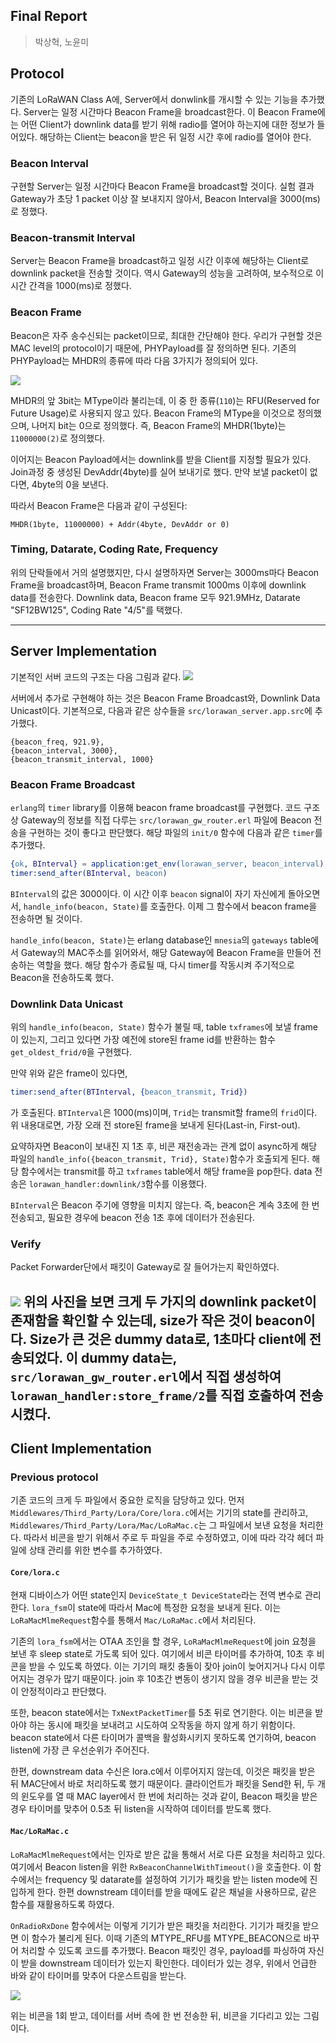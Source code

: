Final Report
---
> 박상혁, 노윤미


## Protocol

기존의 LoRaWAN Class A에, Server에서 donwlink를 개시할 수 있는 기능을 추가했다.
Server는 일정 시간마다 Beacon Frame을 broadcast한다. 이 Beacon Frame에는 어떤 Client가 downlink data를 받기 위해 radio를 열어야 하는지에 대한 정보가 들어있다.
해당하는 Client는 beacon을 받은 뒤 일정 시간 후에 radio를 열어야 한다.

### Beacon Interval

구현할 Server는 일정 시간마다 Beacon Frame을 broadcast할 것이다. 실험 결과 Gateway가 초당 1 packet 이상 잘 보내지지 않아서, Beacon Interval을 3000(ms)로 정했다.

### Beacon-transmit Interval

Server는 Beacon Frame을 broadcast하고 일정 시간 이후에 해당하는 Client로 downlink packet을 전송할 것이다. 역시 Gateway의 성능을 고려하여, 보수적으로 이 시간 간격을 1000(ms)로 정했다.

### Beacon Frame

Beacon은 자주 송수신되는 packet이므로, 최대한 간단해야 한다. 우리가 구현할 것은 MAC level의 protocol이기 때문에, PHYPayload를 잘 정의하면 된다.
기존의 PHYPayload는 MHDR의 종류에 따라 다음 3가지가 정의되어 있다.

![](images/final/PHYPayload.jpg)

MHDR의 앞 3bit는 MType이라 불리는데, 이 중 한 종류(`110`)는 RFU(Reserved for Future Usage)로 사용되지 않고 있다.
Beacon Frame의 MType을 이것으로 정의했으며, 나머지 bit는 0으로 정의했다. 즉, Beacon Frame의 MHDR(1byte)는 `11000000(2)`로 정의했다.

이어지는 Beacon Payload에서는 downlink를 받을 Client를 지정할 필요가 있다. Join과정 중 생성된 DevAddr(4byte)를 실어 보내기로 했다. 만약 보낼 packet이 없다면, 4byte의 0을 보낸다.

따라서 Beacon Frame은 다음과 같이 구성된다:
```
MHDR(1byte, 11000000) + Addr(4byte, DevAddr or 0)
```

### Timing, Datarate, Coding Rate, Frequency

위의 단락들에서 거의 설명했지만, 다시 설명하자면 Server는 3000ms마다 Beacon Frame을 broadcast하며, Beacon Frame transmit 1000ms 이후에 downlink data를 전송한다.
Downlink data, Beacon frame 모두 921.9MHz, Datarate "SF12BW125", Coding Rate "4/5"를 택했다.

---

## Server Implementation

기본적인 서버 코드의 구조는 다음 그림과 같다.
![](images/final/server_structure.jpg)

서버에서 추가로 구현해야 하는 것은 Beacon Frame Broadcast와, Downlink Data Unicast이다.
기본적으로, 다음과 같은 상수들을 `src/lorawan_server.app.src`에 추가했다.
```text
{beacon_freq, 921.9},
{beacon_interval, 3000},
{beacon_transmit_interval, 1000}
```

### Beacon Frame Broadcast
`erlang`의 `timer` library를 이용해 beacon frame broadcast를 구현했다. 코드 구조상 Gateway의 정보를 직접 다루는 `src/lorawan_gw_router.erl` 파일에 Beacon 전송을 구현하는 것이 좋다고 판단했다. 해당 파일의 `init/0` 함수에 다음과 같은 `timer`를 추가했다.

```erl
{ok, BInterval} = application:get_env(lorawan_server, beacon_interval),
timer:send_after(BInterval, beacon)
```

`BInterval`의 값은 3000이다. 이 시간 이후 `beacon` signal이 자기 자신에게 돌아오면서, `handle_info(beacon, State)`를 호출한다. 이제 그 함수에서 beacon frame을 전송하면 될 것이다.

`handle_info(beacon, State)`는 erlang database인 `mnesia`의 `gateways` table에서 Gateway의 MAC주소를 읽어와서, 해당 Gateway에 Beacon Frame을 만들어 전송하는 역할을 했다.
해당 함수가 종료될 때, 다시 timer를 작동시켜 주기적으로 Beacon을 전송하도록 했다.

### Downlink Data Unicast
위의 `handle_info(beacon, State)` 함수가 불릴 때, table `txframes`에 보낼 frame이 있는지, 그리고 있다면 가장 예전에 store된 frame id를 반환하는 함수 `get_oldest_frid/0`을 구현했다.

만약 위와 같은 frame이 있다면,
```erl
timer:send_after(BTInterval, {beacon_transmit, Trid})
```
가 호출된다. `BTInterval`은 1000(ms)이며, `Trid`는 transmit할 frame의 `frid`이다. 위 내용대로면, 가장 오래 전 store된 frame을 보내게 된다(Last-in, First-out).

요약하자면 Beacon이 보내진 지 1초 후, 비콘 재전송과는 관계 없이 async하게 해당 파일의 `handle_info({beacon_transmit, Trid}, State)`함수가 호출되게 된다.
해당 함수에서는 transmit를 하고 `txframes` table에서 해당 frame을 pop한다.
data 전송은 `lorawan_handler:downlink/3`함수를 이용했다.

`BInterval`은 Beacon 주기에 영향을 미치지 않는다. 즉, beacon은 계속 3초에 한 번 전송되고, 필요한 경우에 beacon 전송 1초 후에 데이터가 전송된다.

### Verify

Packet Forwarder단에서 패킷이 Gateway로 잘 들어가는지 확인하였다.

![](images/final/packet_forwarder.jpg)
위의 사진을 보면 크게 두 가지의 downlink packet이 존재함을 확인할 수 있는데, size가 작은 것이 beacon이다.
Size가 큰 것은 dummy data로, 1초마다 client에 전송되었다. 이 dummy data는, `src/lorawan_gw_router.erl`에서 직접 생성하여 `lorawan_handler:store_frame/2`를 직접 호출하여 전송시켰다.
---

## Client Implementation

### Previous protocol

기존 코드의 크게 두 파일에서 중요한 로직을 담당하고 있다.
먼저 `Middlewares/Third_Party/Lora/Core/lora.c`에서는 기기의 state를 관리하고,
`Middlewares/Third_Party/Lora/Mac/LoRaMac.c`는 그 파일에서 보낸 요청을 처리한다.
따라서 비콘을 받기 위해서 주로 두 파일을 주로 수정하였고, 이에 따라 각각 헤더 파일에 상태 관리를 위한 변수를 추가하였다.

#### `Core/lora.c`

현재 디바이스가 어떤 state인지 `DeviceState_t DeviceState`라는 전역 변수로 관리한다.
`lora_fsm`이 state에 따라서 Mac에 특정한 요청을 보내게 된다.
이는 `LoRaMacMlmeRequest`함수를 통해서 `Mac/LoRaMac.c`에서 처리된다.

기존의 `lora_fsm`에서는 OTAA 조인을 할 경우, `LoRaMacMlmeRequest`에 join 요청을 보낸 후 sleep state로 가도록 되어 있다.
여기에서 비콘 타이머를 추가하여, 10초 후 비콘을 받을 수 있도록 하였다.
이는 기기의 패킷 충돌이 잦아 join이 늦어지거나 다시 이루어지는 경우가 많기 때문이다.
join 후 10초간 변동이 생기지 않을 경우 비콘을 받는 것이 안정적이라고 판단했다.

또한, beacon state에서는 `TxNextPacketTimer`를 5초 뒤로 연기한다.
이는 비콘을 받아야 하는 동시에 패킷을 보내려고 시도하여 오작동을 하지 않게 하기 위함이다.
beacon state에서 다른 타이머가 콜백을 활성화시키지 못하도록 연기하여,
beacon listen에 가장 큰 우선순위가 주어진다.

한편, downstream data 수신은 lora.c에서 이루어지지 않는데,
이것은 패킷을 받은 뒤 MAC단에서 바로 처리하도록 했기 때문이다.
클라이언트가 패킷을 Send한 뒤, 두 개의 윈도우를 열 때 MAC layer에서 한 번에 처리하는 것과 같이,
Beacon 패킷을 받은 경우 타이머를 맞추어 0.5초 뒤 listen을 시작하여 데이터를 받도록 했다.

#### `Mac/LoRaMac.c`

`LoRaMacMlmeRequest`에서는 인자로 받은 값을 통해서 서로 다른 요청을 처리하고 있다.
여기에서 Beacon listen을 위한 `RxBeaconChannelWithTimeout()`을 호출한다.
이 함수에서는 frequency 및 datarate를 설정하여 기기가 패킷을 받는 listen mode에 진입하게 한다.
한편 downstream 데이터를 받을 때에도 같은 채널을 사용하므로,
같은 함수를 재활용하도록 하였다.

`OnRadioRxDone` 함수에서는 이렇게 기기가 받은 패킷을 처리한다.
기기가 패킷을 받으면 이 함수가 불리게 된다.
이때 기존의 MTYPE_RFU를 MTYPE_BEACON으로 바꾸어 처리할 수 있도록 코드를 추가했다.
Beacon 패킷인 경우, payload를 파싱하여 자신이 받을 downstream 데이터가 있는지 확인한다.
데이터가 있는 경우, 위에서 언급한 바와 같이 타이머를 맞추어 다운스트림을 받는다.

![](images/final/client.jpg)

위는 비콘을 1회 받고, 데이터를 서버 측에 한 번 전송한 뒤, 비콘을 기다리고 있는 그림이다.
